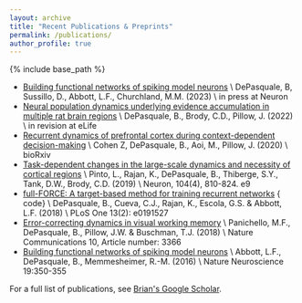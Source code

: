 ```yaml
---
layout: archive
title: "Recent Publications & Preprints"
permalink: /publications/
author_profile: true
---
```


{% include base_path %}

* [Building functional networks of spiking model neurons](https://www.nature.com/articles/nn.4241) \\
DePasquale, B, Sussillo, D., Abbott, L.F., Churchland, M.M. (2023) \\
in press at Neuron
* [Neural population dynamics underlying evidence accumulation in multiple rat brain regions](https://doi.org/10.1101/2021.10.28.465122) \\
DePasquale, B., Brody, C.D., Pillow, J. (2022) \\
in revision at eLife
* [Recurrent dynamics of prefrontal cortex during context-dependent decision-making](https://doi.org/10.1101/2020.11.27.401539) \\
Cohen Z, DePasquale, B., Aoi, M., Pillow, J. (2020) \\
bioRxiv
* [Task-dependent changes in the large-scale dynamics and necessity of cortical regions](https://linkinghub.elsevier.com/retrieve/pii/S0896627319307317) \\
Pinto, L., Rajan, K., DePasquale, B., Thiberge, S.Y., Tank, D.W., Brody, C.D. (2019) \\
 Neuron, 104(4), 810-824. e9
* [full-FORCE: A target-based method for training recurrent networks]("https://doi.org/10.1371/journal.pone.0191527")
{<a href="https://github.com/briandepasquale/full-FORCE-demos" style="text-decoration: none"><i class="fab fa-github"></i> code</a>} \\
DePasquale, B., Cueva, C.J., Rajan, K., Escola, G.S. & Abbott, L.F. (2018) \\
PLoS One 13(2): e0191527
* [Error-correcting dynamics in visual working memory](https://www.nature.com/articles/s41467-019-11298-3) \\ 
Panichello, M.F., DePasquale, B., Pillow, J.W. & Buschman, T.J. (2018) \\
Nature Communications 10, Article number: 3366
* [Building functional networks of spiking model neurons](https://www.nature.com/articles/nn.4241) \\ 
Abbott, L.F., DePasquale, B., Memmesheimer, R.-M. (2016) \\
Nature Neuroscience 19:350-355

For a full list of publications, see [Brian's Google Scholar](https://scholar.google.com/citations?user=dkRSv1AAAAAJ&hl=en).